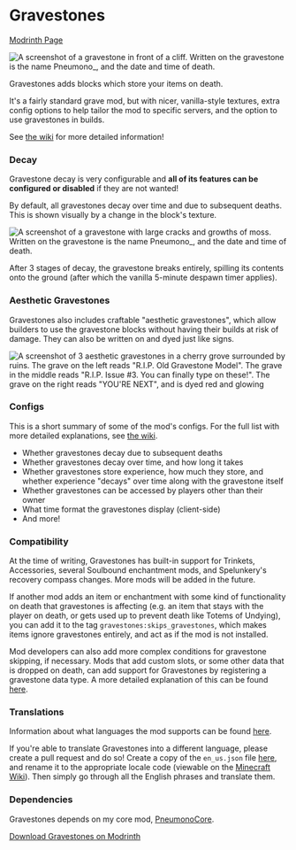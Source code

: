 # Gravestones

[Modrinth Page](https://modrinth.com/project/Heh3BbSv)

![A screenshot of a gravestone in front of a cliff. Written on the gravestone is the name Pneumono_, and the date and time of death.](images/gravestone.png)

Gravestones adds blocks which store your items on death.

It's a fairly standard grave mod, but with nicer, vanilla-style textures,
extra config options to help tailor the mod to specific servers, and the option to use gravestones in builds.

See [the wiki](https://github.com/PneumonoIsNotAvailable/Gravestones/wiki) for more detailed information!

### Decay
Gravestone decay is very configurable and **all of its features can be configured or disabled** if they are not wanted!

By default, all gravestones decay over time and due to subsequent deaths. This is shown visually by a change in the block's texture.

![A screenshot of a gravestone with large cracks and growths of moss. Written on the gravestone is the name Pneumono_, and the date and time of death.](images/decayed.png)

After 3 stages of decay, the gravestone breaks entirely, spilling its contents onto the ground (after which the vanilla 5-minute despawn timer applies).

### Aesthetic Gravestones
Gravestones also includes craftable "aesthetic gravestones", which allow builders to use the gravestone blocks without having their builds at risk of damage.
They can also be written on and dyed just like signs.

![A screenshot of 3 aesthetic gravestones in a cherry grove surrounded by ruins. The grave on the left reads "R.I.P. Old Gravestone Model".
The grave in the middle reads "R.I.P. Issue #3. You can finally type on these!". The grave on the right reads "YOU'RE NEXT", and is dyed red and glowing](images/aesthetic.png)

### Configs
This is a short summary of some of the mod's configs.
For the full list with more detailed explanations, see [the wiki](https://github.com/PneumonoIsNotAvailable/Gravestones/wiki/Configs).
- Whether gravestones decay due to subsequent deaths
- Whether gravestones decay over time, and how long it takes
- Whether gravestones store experience, how much they store,
  and whether experience "decays" over time along with the gravestone itself
- Whether gravestones can be accessed by players other than their owner
- What time format the gravestones display (client-side)
- And more!

### Compatibility
At the time of writing, Gravestones has built-in support for Trinkets, Accessories,
several Soulbound enchantment mods, and Spelunkery's recovery compass changes. More mods will be added in the future.

If another mod adds an item or enchantment with some kind of functionality on death that gravestones is affecting
(e.g. an item that stays with the player on death, or gets used up to prevent death like Totems of Undying),
you can add it to the tag `gravestones:skips_gravestones`, which makes items ignore gravestones entirely,
and act as if the mod is not installed.

Mod developers can also add more complex conditions for gravestone skipping, if necessary.
Mods that add custom slots, or some other data that is dropped on death,
can add support for Gravestones by registering a gravestone data type.
A more detailed explanation of this can be found
[here](https://github.com/PneumonoIsNotAvailable/Gravestones/wiki/Developers).

### Translations
Information about what languages the mod supports can be found
[here](https://github.com/PneumonoIsNotAvailable/Gravestones/wiki#translations).

If you're able to translate Gravestones into a different language, please create a pull request and do so!
Create a copy of the `en_us.json` file
[here](https://github.com/PneumonoIsNotAvailable/Gravestones/blob/master/src/main/resources/assets/gravestones/lang/en_us.json),
and rename it to the appropriate locale code
(viewable on the [Minecraft Wiki](https://minecraft.wiki/w/Language)).
Then simply go through all the English phrases and translate them.

### Dependencies
Gravestones depends on my core mod, [PneumonoCore](https://modrinth.com/project/ZLKQjA7t).

[Download Gravestones on Modrinth](https://modrinth.com/project/Heh3BbSv)